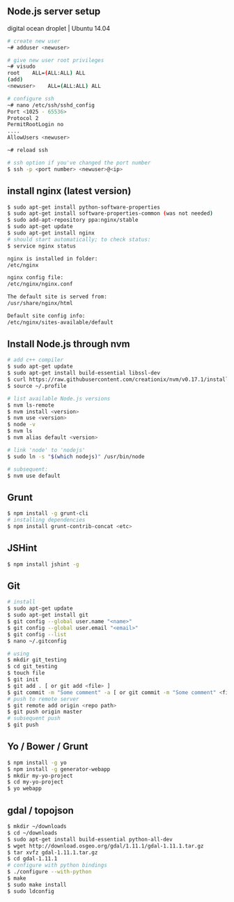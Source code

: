 Node.js server setup
-----------------

digital ocean droplet | Ubuntu 14.04

````bash
# create new user
~# adduser <newuser>

# give new user root privileges
~# visudo
root    ALL=(ALL:ALL) ALL
(add)
<newuser>    ALL=(ALL:ALL) ALL

# configure ssh
~# nano /etc/ssh/sshd_config
Port <1025 - 65536>
Protocol 2
PermitRootLogin no
....
AllowUsers <newuser>

~# reload ssh

# ssh option if you've changed the port number
$ ssh -p <port number> <newuser>@<ip>
````

install nginx (latest version)
-----------------------------

````bash
$ sudo apt-get install python-software-properties
$ sudo apt-get install software-properties-common (was not needed)
$ sudo add-apt-repository ppa:nginx/stable
$ sudo apt-get update
$ sudo apt-get install nginx
# should start automatically; to check status:
$ service nginx status

nginx is installed in folder:
/etc/nginx

nginx config file:
/etc/nginx/nginx.conf

The default site is served from:
/usr/share/nginx/html

Default site config info:
/etc/nginx/sites-available/default
````

Install Node.js through nvm
-------------------------------
````bash
# add c++ compiler
$ sudo apt-get update
$ sudo apt-get install build-essential libssl-dev
$ curl https://raw.githubusercontent.com/creationix/nvm/v0.17.1/install.sh | bash
$ source ~/.profile

# list available Node.js versions
$ nvm ls-remote
$ nvm install <version>
$ nvm use <version>
$ node -v
$ nvm ls
$ nvm alias default <version>

# link 'node' to 'nodejs'
$ sudo ln -s "$(which nodejs)" /usr/bin/node

# subsequent: 
$ nvm use default
````

Grunt
-----------------------------
````bash
$ npm install -g grunt-cli
# installing dependencies
$ npm install grunt-contrib-concat <etc>
````

JSHint
---------------------------
````bash
$ npm install jshint -g
````

Git
-----------------------
````bash
# install
$ sudo apt-get update
$ sudo apt-get install git
$ git config --global user.name "<name>"
$ git config --global user.email "<email>"
$ git config --list
$ nano ~/.gitconfig

# using
$ mkdir git_testing
$ cd git_testing
$ touch file
$ git init
$ git add . [ or git add <file> ]
$ git commit -m "Some comment" -a [ or git commit -m "Some comment" <file> ]
# push to remote server
$ git remote add origin <repo path>
$ git push origin master
# subsequent push
$ git push
````

Yo / Bower / Grunt
-----------------
````bash
$ npm install -g yo
$ npm install -g generator-webapp
$ mkdir my-yo-project
$ cd my-yo-project
$ yo webapp
````

gdal / topojson
---------------
````bash
$ mkdir ~/downloads
$ cd ~/downloads
$ sudo apt-get install build-essential python-all-dev
$ wget http://download.osgeo.org/gdal/1.11.1/gdal-1.11.1.tar.gz
$ tar xvfz gdal-1.11.1.tar.gz
$ cd gdal-1.11.1
# configure with python bindings
$ ./configure --with-python
$ make
$ sudo make install
$ sudo ldconfig
````
